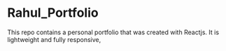 # Rahul_Portfolio
This repo contains a personal portfolio that was created with Reactjs. It is lightweight and fully responsive,
